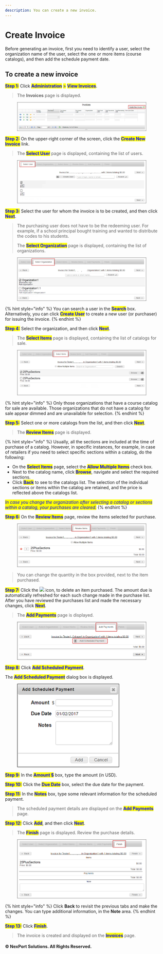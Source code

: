 ```yaml
---
description: You can create a new invoice.
---
```


# Create Invoice

Before generating an invoice, first you need to identify a user, select the organization name of the user, select the one or more items (course catalogs), and then add the schedule payment date.

## **To create a new invoice**

<mark style="color:blue;">**Step 1:**</mark>  Click <mark style="color:blue;">**Administration**</mark> <mark style="color:blue;"></mark><mark style="color:blue;">></mark> <mark style="color:blue;"></mark><mark style="color:blue;">**View Invoices**</mark>.

> The **Invoices** page is displayed.

<figure><img src="../../../.gitbook/assets/invoices_createinvoice6991.png" alt=""><figcaption></figcaption></figure>

<mark style="color:blue;">**Step 2:**</mark>  On the upper-right corner of the screen, click the <mark style="color:blue;">**Create New Invoice**</mark> link.

> The <mark style="color:blue;">**Select User**</mark> page is displayed, containing the list of users.

<figure><img src="../../../.gitbook/assets/select_user33ad.png" alt=""><figcaption></figcaption></figure>

<mark style="color:blue;">**Step 3:**</mark>  Select the user for whom the invoice is to be created, and then click <mark style="color:blue;">**Next**</mark>.

> The purchasing user does not have to be the redeeming user. For example, if a school principal bought training and wanted to distribute the codes to his students.
>
> The <mark style="color:blue;">**Select Organization**</mark> page is displayed, containing the list of organizations.

<figure><img src="../../../.gitbook/assets/select_organization0d3f.png" alt=""><figcaption></figcaption></figure>

{% hint style="info" %}
You can search a user in the <mark style="color:blue;">**Search**</mark> box. Alternatively, you can click <mark style="color:blue;">**Create User**</mark> to create a new user (or purchaser) for issuing the invoice.
{% endhint %}

<mark style="color:blue;">**Step 4:**</mark>  Select the organization, and then click <mark style="color:blue;">**Next**</mark>.

> The <mark style="color:blue;">**Select Items**</mark> page is displayed, containing the list of catalogs for sale.

<figure><img src="../../../.gitbook/assets/select_items979f.png" alt=""><figcaption></figcaption></figure>

{% hint style="info" %}
Only those organizations that have a course catalog for sale are available. Those organizations that do not have a catalog for sale appear dimmed and are unavailable for selection.
{% endhint %}

<mark style="color:blue;">**Step 5:**</mark>  Select one or more catalogs from the list, and then click <mark style="color:blue;">**Next**</mark>.

> The <mark style="color:blue;">**Review Items**</mark> page is displayed.

{% hint style="info" %}
Usually, all the sections are included at the time of purchase of a catalog. However, in specific instances, for example, in case of retailers if you need to select specific sections within a catalog, do the following:

* On the <mark style="color:blue;">**Select Items**</mark> page, select the <mark style="color:blue;">**Allow Multiple Items**</mark> <mark style="color:blue;"></mark><mark style="color:blue;"></mark> check box.
* Next to the catalog name, click <mark style="color:blue;">**Browse**</mark>, navigate and select the required sections.
* Click <mark style="color:blue;">**Back**</mark> to see to the catalogs list. The selection of the individual sections or items within the catalog are retained, and the price is reflected above the catalogs list.

_<mark style="color:blue;">In case you change the organization after selecting a catalog or sections within a catalog, your purchases are cleared.</mark>_
{% endhint %}

<mark style="color:blue;">**Step 6:**</mark>  On the <mark style="color:blue;">**Review Items**</mark> page, review the items selected for purchase.

<figure><img src="../../../.gitbook/assets/review_items13b7.png" alt=""><figcaption></figcaption></figure>

> You can change the quantity in the box provided, next to the item purchased.

<mark style="color:blue;">**Step 7:**</mark>  Click the ![](../../../.gitbook/assets/delete\_certificate9541.png) icon, to delete an item purchased. The amount due is automatically refreshed for each such change made in the purchase list. After you have reviewed the purchases list and made the necessary changes, click <mark style="color:blue;">**Next**</mark>.

> The <mark style="color:blue;">**Add Payments**</mark> page is displayed.

<figure><img src="../../../.gitbook/assets/add_paymentsb7b0.png" alt=""><figcaption></figcaption></figure>

<mark style="color:blue;">**Step 8:**</mark>  Click <mark style="color:blue;">**Add Scheduled Payment**</mark>.

The <mark style="color:blue;">**Add Scheduled Payment**</mark> dialog box is displayed.

<figure><img src="../../../.gitbook/assets/add_scheduled_payment213b.png" alt=""><figcaption></figcaption></figure>

<mark style="color:blue;">**Step 9:**</mark>  In the <mark style="color:blue;">**Amount $**</mark> box, type the amount (in USD).

<mark style="color:blue;">**Step 10:**</mark>  Click the <mark style="color:blue;">**Due Date**</mark> box, select the due date for the payment.

<mark style="color:blue;">**Step 11:**</mark>  In the <mark style="color:blue;">**Notes**</mark> box, type some relevant information for the scheduled payment.

> The scheduled payment details are displayed on the <mark style="color:blue;">**Add Payments**</mark> page.

<mark style="color:blue;">**Step 12:**</mark>  Click <mark style="color:blue;">**Add**</mark>, and then click <mark style="color:blue;">**Next**</mark>.

> The <mark style="color:blue;">**Finish**</mark> page is displayed. Review the purchase details.

<figure><img src="../../../.gitbook/assets/finsihd403.png" alt=""><figcaption></figcaption></figure>

{% hint style="info" %}
Click **Back** to revisit the previous tabs and make the changes. You can type additional information, in the **Note** area.
{% endhint %}

<mark style="color:blue;">**Step 13:**</mark>  Click <mark style="color:blue;">**Finish**</mark>.

> The invoice is created and displayed on the <mark style="color:blue;">**Invoices**</mark> page.

#### © NexPort Solutions. All Rights Reserved.
